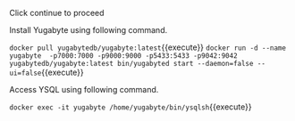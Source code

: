 Click continue to proceed


Install Yugabyte using following command.

`docker pull yugabytedb/yugabyte:latest`{{execute}}
`docker run -d --name yugabyte  -p7000:7000 -p9000:9000 -p5433:5433 -p9042:9042 yugabytedb/yugabyte:latest bin/yugabyted start --daemon=false --ui=false`{{execute}}

Access YSQL using following command.

`docker exec -it yugabyte /home/yugabyte/bin/ysqlsh`{{execute}}
